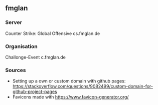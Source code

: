

## fmglan

### Server
Counter Strike: Global Offensive
cs.fmglan.de

### Organisation
Challonge-Event
c.fmglan.de

### Sources
- Setting up a own or custom domain with github pages: https://stackoverflow.com/questions/9082499/custom-domain-for-github-project-pages
- Favicons made with
https://www.favicon-generator.org/
